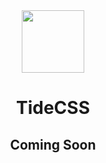 <div align="center">

<img src="https://avatars.githubusercontent.com/u/117318297" width="100">

<h1>TideCSS</h1>

<h2>Coming Soon</h2>

</div>
